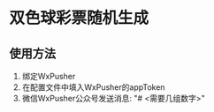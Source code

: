 # 双色球彩票随机生成

## 使用方法
1. 绑定WxPusher
2. 在配置文件中填入WxPusher的appToken
3. 微信WxPusher公众号发送消息: "#<appID> <需要几组数字>"
